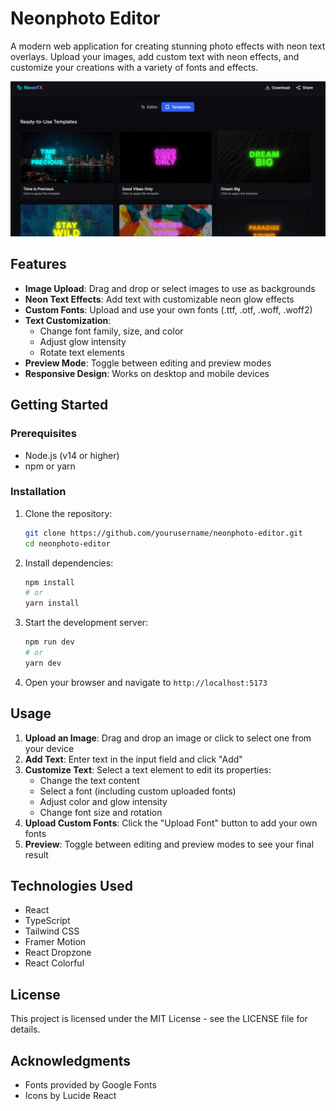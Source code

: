 # Neonphoto Editor

A modern web application for creating stunning photo effects with neon text overlays. Upload your images, add custom text with neon effects, and customize your creations with a variety of fonts and effects.

![Neonphoto Editor Screenshot](public/neonss.png)

## Features

- **Image Upload**: Drag and drop or select images to use as backgrounds
- **Neon Text Effects**: Add text with customizable neon glow effects
- **Custom Fonts**: Upload and use your own fonts (.ttf, .otf, .woff, .woff2)
- **Text Customization**: 
  - Change font family, size, and color
  - Adjust glow intensity
  - Rotate text elements
- **Preview Mode**: Toggle between editing and preview modes
- **Responsive Design**: Works on desktop and mobile devices

## Getting Started

### Prerequisites

- Node.js (v14 or higher)
- npm or yarn

### Installation

1. Clone the repository:
   ```bash
   git clone https://github.com/yourusername/neonphoto-editor.git
   cd neonphoto-editor
   ```

2. Install dependencies:
   ```bash
   npm install
   # or
   yarn install
   ```

3. Start the development server:
   ```bash
   npm run dev
   # or
   yarn dev
   ```

4. Open your browser and navigate to `http://localhost:5173`

## Usage

1. **Upload an Image**: Drag and drop an image or click to select one from your device
2. **Add Text**: Enter text in the input field and click "Add"
3. **Customize Text**: Select a text element to edit its properties:
   - Change the text content
   - Select a font (including custom uploaded fonts)
   - Adjust color and glow intensity
   - Change font size and rotation
4. **Upload Custom Fonts**: Click the "Upload Font" button to add your own fonts
5. **Preview**: Toggle between editing and preview modes to see your final result

## Technologies Used

- React
- TypeScript
- Tailwind CSS
- Framer Motion
- React Dropzone
- React Colorful

## License

This project is licensed under the MIT License - see the LICENSE file for details.

## Acknowledgments

- Fonts provided by Google Fonts
- Icons by Lucide React 

